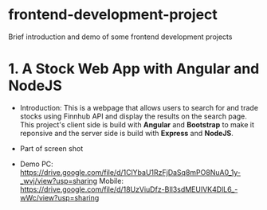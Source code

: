 # frontend-development-project
Brief introduction and demo of some frontend development projects
# 1. A Stock Web App with Angular and NodeJS
 - Introduction: 
   This is a webpage that allows users to search for and trade stocks using Finnhub API and display the results on the search page. 
    This project's client side is build with **Angular** and **Bootstrap** to make it reponsive and the server side is build with **Express** and **NodeJS**.
 - Part of screen shot

 - Demo
   PC: 
   https://drive.google.com/file/d/1ClYbaU1RzFjDaSq8mPO8NuA0_1y-_wvj/view?usp=sharing
   Mobile: 
   https://drive.google.com/file/d/18UzViuDfz-BIl3sdMEUIVK4DlL6_-wWc/view?usp=sharing
	
